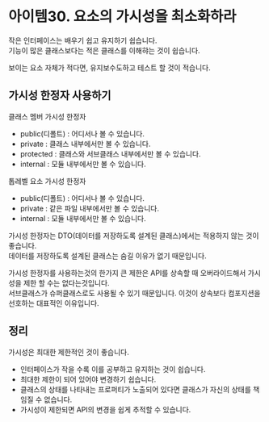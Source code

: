 # 아이템30. 요소의 가시성을 최소화하라
작은 인터페이스는 배우기 쉽고 유지하기 쉽습니다.<br>
기능이 많은 클래스보다는 적은 클래스를 이해햐는 것이 쉽습니다.<br>

보이는 요소 자체가 적다면, 유지보수도하고 테스트 할 것이 적습니다.<br>


## 가시성 한정자 사용하기
클래스 멤버 가시성 한정자
- public(디폴트) : 어디서나 볼 수 있습니다.
- private : 클래스 내부에서만 볼 수 있습니다.
- protected : 클래스와 서브클래스 내부에서만 볼 수 있습니다.
- internal : 모듈 내부에서만 볼 수 있습니다.

톱레벨 요소 가시성 한정자
- public(디폴트) : 어디서나 볼 수 있습니다.
- private : 같은 파일 내부에서만 볼 수 있습니다.
- internal : 모듈 내부에서만 볼 수 있습니다.


가시성 한정자는 DTO(데이터를 저장하도록 설계된 클래스)에서는 적용하지 않는 것이 좋습니다.<br>
데이터를 저장하도록 설계된 클래스는 숨길 이유가 없기 때문입니다.

가시성 한정자를 사용하는것의 한가지 큰 제한은 API를 상속할 때 오버라이드해서 가시성을 제한 할 수는 없다는것입니다.<br>
서브클래스가 슈퍼클래스로도 사용될 수 있기 때문입니다. 이것이 상속보다 컴포지션을 선호하는 대표적인 이유입니다.

## 정리
가시성은 최대한 제한적인 것이 좋습니다.
- 인터페이스가 작을 수록 이를 공부하고 유지하는 것이 쉽습니다.
- 최대한 제한이 되어 있어야 변경하기 쉽습니다.
- 클래스의 상태를 나타내는 프로퍼티가 노출되어 있다면 클래스가 자신의 상태를 책임질 수 없습니다.
- 가시성이 제한되면 API의 변경을 쉽게 추적할 수 있습니다.
